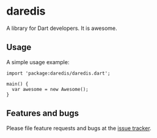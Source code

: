 # daredis

A library for Dart developers. It is awesome.

## Usage

A simple usage example:

    import 'package:daredis/daredis.dart';

    main() {
      var awesome = new Awesome();
    }

## Features and bugs

Please file feature requests and bugs at the [issue tracker][tracker].

[tracker]: http://example.com/issues/replaceme
